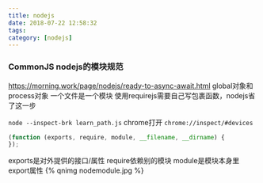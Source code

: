 ```yaml
---
title: nodejs
date: 2018-07-22 12:58:32
tags:
category: [nodejs]
---
```

### CommonJS nodejs的模块规范
https://morning.work/page/nodejs/ready-to-async-await.html
global对象和process对象
一个文件是一个模块
使用requirejs需要自己写包裹函数，nodejs省了这一步

`node --inspect-brk learn_path.js`
chrome打开
`chrome://inspect/#devices`
```javascript
(function (exports, require, module, __filename, __dirname) { 
});
```
exports是对外提供的接口/属性
require依赖别的模块
module是模块本身里export属性
{% qnimg nodemodule.jpg %}




